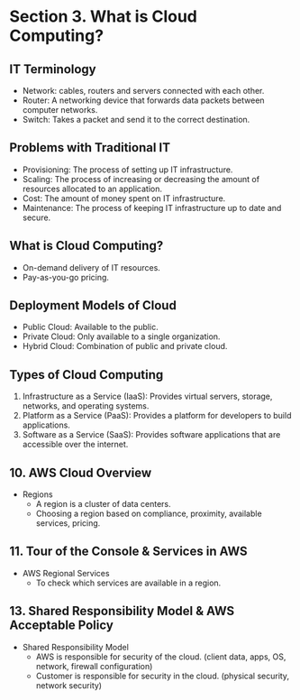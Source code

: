 # Section 3. What is Cloud Computing?
## IT Terminology
- Network: cables, routers and servers connected with each other.
- Router: A networking device that forwards data packets between computer networks.
- Switch: Takes a packet and send it to the correct destination.

## Problems with Traditional IT
- Provisioning: The process of setting up IT infrastructure.
- Scaling: The process of increasing or decreasing the amount of resources allocated to an application.
- Cost: The amount of money spent on IT infrastructure.
- Maintenance: The process of keeping IT infrastructure up to date and secure.

## What is Cloud Computing?
- On-demand delivery of IT resources.
- Pay-as-you-go pricing.

## Deployment Models of Cloud
- Public Cloud: Available to the public.
- Private Cloud: Only available to a single organization.
- Hybrid Cloud: Combination of public and private cloud.

## Types of Cloud Computing
1. Infrastructure as a Service (IaaS): Provides virtual servers, storage, networks, and operating systems.
2. Platform as a Service (PaaS): Provides a platform for developers to build applications.
3. Software as a Service (SaaS): Provides software applications that are accessible over the internet.

## 10. AWS Cloud Overview
- Regions
  - A region is a cluster of data centers.
  - Choosing a region based on compliance, proximity, available services, pricing.

## 11. Tour of the Console & Services in AWS
- AWS Regional Services
  - To check which services are available in a region.

## 13. Shared Responsibility Model & AWS Acceptable Policy
- Shared Responsibility Model
  - AWS is responsible for security of the cloud. (client data, apps, OS, network, firewall configuration)
  - Customer is responsible for security in the cloud. (physical security, network security)